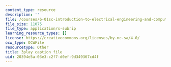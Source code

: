 ```yaml
---
content_type: resource
description: ''
file: /courses/6-01sc-introduction-to-electrical-engineering-and-computer-science-i-spring-2011/20394e5a03e3c2f7d0ef9d349367cd4f_sNLB6_ZIfX0.srt
file_size: 11075
file_type: application/x-subrip
learning_resource_types: []
license: https://creativecommons.org/licenses/by-nc-sa/4.0/
ocw_type: OCWFile
resourcetype: Other
title: 3play caption file
uid: 20394e5a-03e3-c2f7-d0ef-9d349367cd4f
---
```

